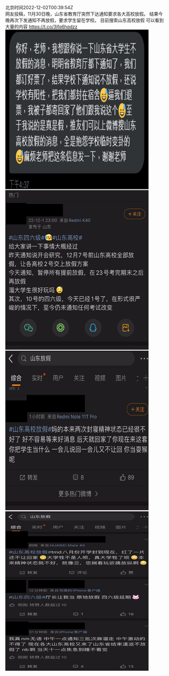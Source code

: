 北京时间2022-12-02T00:39:54Z<br>网友投稿，11月30日晚，山东省教育厅突然下达通知要求各大高校放假。
结果今晚再次下发通知不再放假，要求学生留在学校。
目前搜索山东高校放假 可以看到大量的内容 https://t.co/3jfq6hqdzz<br><img src='/temp/image/2022/n-Month-12/1598356225707720707_0.jpg' width='450' height='500'><img src='/temp/image/2022/n-Month-12/1598356225707720707_1.jpg' width='450' height='500'><img src='/temp/image/2022/n-Month-12/1598356225707720707_2.jpg' width='450' height='500'><img src='/temp/image/2022/n-Month-12/1598356225707720707_3.jpg' width='450' height='500'><br><br>